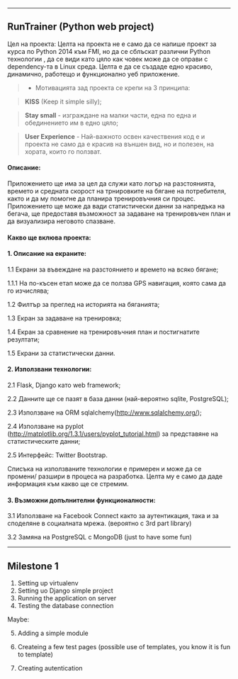 
----------

RunTrainer (Python web project)
---------

Цел на проекта: Целта на проекта не е само да се напише проект за курса по Python 2014 към FMI, но да се сблъскат различни Python технологии , да се види като цяло как човек може да се оправи с dependency-та в Linux среда. Целта е да се създаде едно красиво, динамично, работещо и функционално уеб приложение.


> * Мотивацията зад проекта се крепи на 3 принципа:

> **KISS** (Keep it simple silly);

> **Stay small** - изграждане на малки части, една по една и oбединението им в едно цяло;

> **User Experience** - Най-важното освен качествения код е и проекта не само да е красив на външен вид, но и полезен, на хората, които го ползват.


#### <i class="icon-file"></i>Описание: 
Приложението ще има за цел да служи като логър на разстоянията, времето и средната скорост на трнировките на бягане на потребителя, както и да му помогне да планира тренировъчния си процес. Приложението ще може да вади статистически данни за напредъка на бегача, ще предоставя възможност за задаване на тренировъчен план и да визуализира неговото спазване.


#### <i class="icon-file"></i>Какво ще вклюва проекта:
#### <i class="icon-file"></i>1. Описание на екраните:

1.1 Екрани за въвеждане на разстоянието и времето на всяко бягане;

1.1.1 На по-късен етап може да се ползва GPS навигация, която сама да го изчислява;

1.2 Филтър за преглед на историята на бяганията;

1.3 Екран за задаване на тренировка;

1.4 Екран за сравнение на тренировъчния план и постигнатите резултати;

1.5 Екрани за статистически данни.

#### <i class="icon-file"></i>2. Използвани технологии:
2.1 Flask, Django като web framework;

2.2 Данните ще се пазят в база данни (най-вероятно sqlite, PostgreSQL);

2.3 Използване на ORM sqlalchemy(http://www.sqlalchemy.org/);

2.4 Използване на pyplot (http://matplotlib.org/1.3.1/users/pyplot_tutorial.html) за представяне на статистическите данни;

2.5 Интерфейс: Twitter Bootstrap.

Списъка на използваните технологии е примерен и може да се промени/ разшири в процеса на разработка. Целта му е само да даде информация към какво ще се стремим.

#### <i class="icon-file"></i>3. Възможни допълнителни функционалности:
 3.1 Използване на Facebook Connect  както за аутентикация, така и за споделяне в социалната мрежа. (вероятно с 3rd part library)
 
3.2 Замяна на PostgreSQL с MongoDB (just to have some fun)

----------

Milestone 1
---------
1. Setting up virtualenv
2. Setting uo Django simple project
3. Running the application on server
4. Testing the database connection

Maybe:

5. Adding a simple module

6. Createing a few test pages (possible use of templates, you know it is fun to template)

7. Creating autentication
